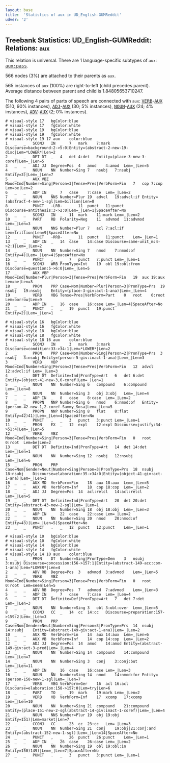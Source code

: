 ```yaml
---
layout: base
title:  'Statistics of aux in UD_English-GUMReddit'
udver: '2'
---
```


## Treebank Statistics: UD_English-GUMReddit: Relations: `aux`

This relation is universal.
There are 1 language-specific subtypes of `aux`: <tt><a href="en_gumreddit-dep-aux-pass.html">aux:pass</a></tt>.

566 nodes (3%) are attached to their parents as `aux`.

565 instances of `aux` (100%) are right-to-left (child precedes parent).
Average distance between parent and child is 1.84805653710247.

The following 4 pairs of parts of speech are connected with `aux`: <tt><a href="en_gumreddit-pos-VERB.html">VERB</a></tt>-<tt><a href="en_gumreddit-pos-AUX.html">AUX</a></tt> (510; 90% instances), <tt><a href="en_gumreddit-pos-ADJ.html">ADJ</a></tt>-<tt><a href="en_gumreddit-pos-AUX.html">AUX</a></tt> (30; 5% instances), <tt><a href="en_gumreddit-pos-NOUN.html">NOUN</a></tt>-<tt><a href="en_gumreddit-pos-AUX.html">AUX</a></tt> (24; 4% instances), <tt><a href="en_gumreddit-pos-ADV.html">ADV</a></tt>-<tt><a href="en_gumreddit-pos-AUX.html">AUX</a></tt> (2; 0% instances).


~~~ conllu
# visual-style 17	bgColor:blue
# visual-style 17	fgColor:white
# visual-style 19	bgColor:blue
# visual-style 19	fgColor:white
# visual-style 19 17 aux	color:blue
1	_	_	SCONJ	IN	_	7	mark	7:mark	Discourse=background:2->5:0|Entity=(abstract-2-new-19-disc|Lem=*LOWER*|Len=2
2	_	_	DET	DT	_	4	det	4:det	Entity=(place-3-new-3-coref|Lem=_|Len=5
3	_	_	ADJ	JJ	Degree=Pos	4	amod	4:amod	Lem=_|Len=5
4	_	_	NOUN	NN	Number=Sing	7	nsubj	7:nsubj	Entity=3)|Lem=_|Len=7
5	_	_	AUX	VBZ	Mood=Ind|Number=Sing|Person=3|Tense=Pres|VerbForm=Fin	7	cop	7:cop	Lem=be|Len=2
6	_	_	ADP	IN	_	7	case	7:case	Lem=_|Len=2
7	_	_	NOUN	NNS	Number=Plur	19	advcl	19:advcl:if	Entity=(abstract-4-new-1-sgl|Lem=billion|Len=8
8	_	_	PUNCT	-LRB-	_	11	punct	11:punct	Discourse=antithesis:3->2:0|Lem=_|Len=1|SpaceAfter=No
9	_	_	SCONJ	IN	_	11	mark	11:mark	Lem=_|Len=2
10	_	_	PART	RB	Polarity=Neg	11	advmod	11:advmod	Lem=_|Len=3
11	_	_	NOUN	NNS	Number=Plur	7	acl	7:acl:if	Lem=trillion|Len=9|SpaceAfter=No
12	_	_	PUNCT	-RRB-	_	11	punct	11:punct	Lem=_|Len=1
13	_	_	ADP	IN	_	14	case	14:case	Discourse=same-unit_m:4->2:1|Lem=_|Len=2
14	_	_	NOUN	NN	Number=Sing	7	nmod	7:nmod:of	Entity=4)|Lem=_|Len=4|SpaceAfter=No
15	_	_	PUNCT	,	_	7	punct	7:punct	Lem=_|Len=1
16	_	_	SCONJ	WRB	PronType=Int	19	obl	19:obl:from	Discourse=question:5->6:0|Lem=_|Len=5
17	_	_	AUX	VBP	Mood=Ind|Number=Plur|Person=3|Tense=Pres|VerbForm=Fin	19	aux	19:aux	Lem=be|Len=3
18	_	_	PRON	PRP	Case=Nom|Number=Plur|Person=3|PronType=Prs	19	nsubj	19:nsubj	Entity=(place-3-giv:act-1-ana)|Lem=_|Len=4
19	_	_	VERB	VBG	Tense=Pres|VerbForm=Part	0	root	0:root	Lem=borrow|Len=9
20	_	_	ADP	IN	_	16	case	16:case	Lem=_|Len=4|SpaceAfter=No
21	_	_	PUNCT	.	_	19	punct	19:punct	Entity=2)|Lem=_|Len=1

~~~


~~~ conllu
# visual-style 16	bgColor:blue
# visual-style 16	fgColor:white
# visual-style 18	bgColor:blue
# visual-style 18	fgColor:white
# visual-style 18 16 aux	color:blue
1	_	_	SCONJ	IN	_	3	mark	3:mark	Discourse=condition:33->34:1|Lem=*LOWER*|Len=2
2	_	_	PRON	PRP	Case=Nom|Number=Sing|Person=2|PronType=Prs	3	nsubj	3:nsubj	Entity=(person-5-giv:inact-1-ana)|Lem=_|Len=3
3	_	_	VERB	VBP	Mood=Ind|Number=Sing|Person=2|Tense=Pres|VerbForm=Fin	12	advcl	12:advcl:if	Lem=_|Len=3
4	_	_	DET	DT	Definite=Ind|PronType=Art	6	det	6:det	Entity=(object-41-new-3,6-coref|Lem=_|Len=1
5	_	_	NOUN	NN	Number=Sing	6	compound	6:compound	Lem=_|Len=8
6	_	_	NOUN	NN	Number=Sing	3	obj	3:obj	Lem=_|Len=4
7	_	_	ADP	IN	_	8	case	8:case	Lem=_|Len=2
8	_	_	PROPN	NNP	Number=Sing	6	nmod	6:nmod:of	Entity=(person-42-new-1,2-coref-Sammy_Sosa|Lem=_|Len=5
9	_	_	PROPN	NNP	Number=Sing	8	flat	8:flat	Entity=42)41)|Lem=_|Len=4|SpaceAfter=No
10	_	_	PUNCT	,	_	3	punct	3:punct	Lem=_|Len=1
11	_	_	PRON	EX	_	12	expl	12:expl	Discourse=justify:34->51:4|Lem=_|Len=5
12	_	_	VERB	VBZ	Mood=Ind|Number=Sing|Person=3|Tense=Pres|VerbForm=Fin	0	root	0:root	Lem=be|Len=2
13	_	_	DET	DT	Definite=Ind|PronType=Art	14	det	14:det	Lem=_|Len=1
14	_	_	NOUN	NN	Number=Sing	12	nsubj	12:nsubj	Lem=_|Len=6
15	_	_	PRON	PRP	Case=Nom|Gender=Neut|Number=Sing|Person=3|PronType=Prs	18	nsubj	18:nsubj	Discourse=elaboration:35->34:0|Entity=(object-41-giv:act-1-ana)|Lem=_|Len=2
16	_	_	AUX	MD	VerbForm=Fin	18	aux	18:aux	Lem=_|Len=5
17	_	_	AUX	VB	VerbForm=Inf	18	cop	18:cop	Lem=_|Len=2
18	_	_	ADJ	JJ	Degree=Pos	14	acl:relcl	14:acl:relcl	Lem=_|Len=5
19	_	_	DET	DT	Definite=Ind|PronType=Art	20	det	20:det	Entity=(abstract-43-new-2-sgl|Lem=_|Len=1
20	_	_	NOUN	NN	Number=Sing	18	obj	18:obj	Lem=_|Len=3
21	_	_	ADP	IN	_	22	case	22:case	Lem=_|Len=2
22	_	_	NOUN	NN	Number=Sing	20	nmod	20:nmod:of	Entity=43)|Lem=_|Len=5|SpaceAfter=No
23	_	_	PUNCT	.	_	12	punct	12:punct	Lem=_|Len=1

~~~


~~~ conllu
# visual-style 10	bgColor:blue
# visual-style 10	fgColor:white
# visual-style 14	bgColor:blue
# visual-style 14	fgColor:white
# visual-style 14 10 aux	color:blue
1	_	_	PRON	DT	Number=Sing|PronType=Dem	3	nsubj	3:nsubj	Discourse=concession:156->157:1|Entity=(abstract-149-acc:com-1-ana)|Lem=*LOWER*|Len=4
2	_	_	ADV	RB	Degree=Pos	3	advmod	3:advmod	Lem=_|Len=5
3	_	_	VERB	VBZ	Mood=Ind|Number=Sing|Person=3|Tense=Pres|VerbForm=Fin	0	root	0:root	Lem=seem|Len=5
4	_	_	ADV	RB	Degree=Pos	7	advmod	7:advmod	Lem=_|Len=3
5	_	_	ADP	IN	_	7	case	7:case	Lem=_|Len=4
6	_	_	DET	DT	Definite=Def|PronType=Art	7	det	7:det	Lem=_|Len=3
7	_	_	NOUN	NN	Number=Sing	3	obl	3:obl:over	Lem=_|Len=5
8	_	_	CCONJ	CC	_	14	cc	14:cc	Discourse=preparation:157->159:2|Lem=_|Len=3
9	_	_	PRON	PRP	Case=Nom|Gender=Neut|Number=Sing|Person=3|PronType=Prs	14	nsubj	14:nsubj	Entity=(abstract-149-giv:act-1-ana)|Lem=_|Len=2
10	_	_	AUX	MD	VerbForm=Fin	14	aux	14:aux	Lem=_|Len=6
11	_	_	AUX	VB	VerbForm=Inf	14	cop	14:cop	Lem=_|Len=2
12	_	_	ADJ	JJ	Degree=Pos	14	amod	14:amod	Entity=(abstract-149-giv:act-3-pred|Lem=_|Len=4
13	_	_	NOUN	NN	Number=Sing	14	compound	14:compound	Lem=_|Len=7
14	_	_	NOUN	NN	Number=Sing	3	conj	3:conj:but	Lem=_|Len=11
15	_	_	ADP	IN	_	16	case	16:case	Lem=_|Len=3
16	_	_	NOUN	NN	Number=Sing	14	nmod	14:nmod:for	Entity=(person-150-new-1-sgl|Lem=_|Len=7
17	_	_	VERB	VBG	VerbForm=Ger	16	acl	16:acl	Discourse=elaboration:158->157:0|Lem=try|Len=6
18	_	_	PART	TO	_	19	mark	19:mark	Lem=_|Len=2
19	_	_	VERB	VB	VerbForm=Inf	17	xcomp	17:xcomp	Lem=_|Len=10
20	_	_	NOUN	NN	Number=Sing	21	compound	21:compound	Entity=(place-151-new-2-sgl(abstract-14-giv:inact-1-coref)|Lem=_|Len=4
21	_	_	NOUN	NNS	Number=Plur	19	obj	19:obj	Entity=151)|Lem=market|Len=7
22	_	_	CCONJ	CC	_	23	cc	23:cc	Lem=_|Len=3
23	_	_	NOUN	NN	Number=Sing	21	conj	19:obj|21:conj:and	Entity=(abstract-152-new-1-sgl)|Lem=_|Len=14|SpaceAfter=No
24	_	_	PUNCT	,	_	26	punct	26:punct	Lem=_|Len=1
25	_	_	ADP	IN	_	26	case	26:case	Lem=_|Len=2
26	_	_	NOUN	NN	Number=Sing	19	obl	19:obl:in	Entity=150)149)|Lem=_|Len=7|SpaceAfter=No
27	_	_	PUNCT	.	_	3	punct	3:punct	Lem=_|Len=1

~~~


